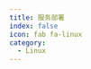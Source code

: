 ```yaml
---
title: 服务部署
index: false
icon: fab fa-linux
category:
  - Linux
---
```


<div class="catalog-display-container">
  <Catalog hideHeading />
</div>